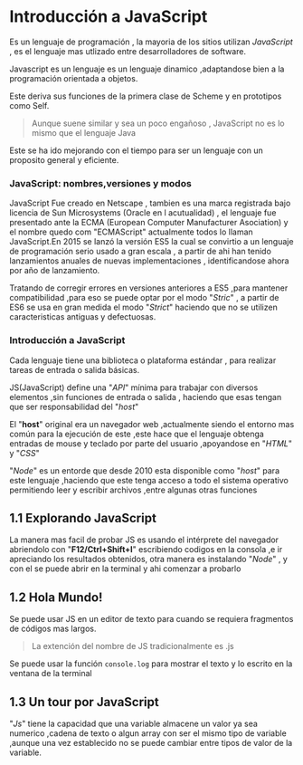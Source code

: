 #   Introducción a JavaScript
Es un lenguaje de programación , la mayoria de los sitios utilizan *JavaScript* , es el lenguaje mas utlizado entre desarrolladores de software.

Javascript es un lenguaje es un lenguaje dinamico ,adaptandose bien a la programación orientada a objetos.

Este deriva sus funciones de la primera clase de Scheme y en prototipos como Self.

>   Aunque suene similar y sea un poco engañoso , JavaScript no es lo mismo que el lenguaje Java

Este se ha ido mejorando con el tiempo para ser un lenguaje con un proposito general y eficiente.

### JavaScript: nombres,versiones y modos

JavaScript Fue creado en Netscape , tambien es una marca registrada bajo licencia de Sun Microsystems (Oracle en l acutualidad) , el lenguaje fue presentado ante la ECMA (European Computer Manufacturer Asociation) y el nombre quedo com "ECMAScript" actualmente todos lo llaman JavaScript.En 2015 se lanzó la versión ES5 la cual se convirtio a un lenguaje de programación serio usado a gran escala , a partir de ahi han tenido lanzamientos anuales de nuevas implementaciones , identificandose ahora por año de lanzamiento.

Tratando de corregir errores en versiones anteriores a ES5 ,para mantener compatibilidad ,para eso se puede optar por el modo "*Stric*" , a partir de ES6 se usa en gran medida el modo "*Strict*" haciendo que no se utilizen caracteristicas antiguas y defectuosas.

### Introducción a JavaScript

Cada lenguaje tiene una biblioteca o plataforma estándar , para realizar tareas de entrada o salida básicas. 

JS(JavaScript) define una "*API*" mínima para trabajar con diversos elementos ,sin funciones de entrada o salida , haciendo que esas tengan que ser responsabilidad del "*host*" 

El "**host**" original era un navegador web ,actualmente siendo el entorno mas común para la ejecución de este ,este hace que el lenguaje obtenga entradas de mouse y teclado por parte del usuario ,apoyandose en "*HTML*" y "*CSS*" 

"*Node*" es un entorde que desde 2010 esta disponible como "*host*" para este lenguaje ,haciendo que este tenga acceso a todo el sistema operativo permitiendo leer y escribir archivos ,entre algunas otras funciones

##  1.1 Explorando JavaScript
La manera mas facil de probar JS es usando el intérprete del navegador abriendolo con "**F12/Ctrl+Shift+I**" escribiendo codigos en la consola ,e ir apreciando los resultados obtenidos, otra manera es instalando "*Node*" , y con el se puede abrir en la terminal y ahi comenzar a probarlo 

## 1.2 Hola Mundo!
Se puede usar JS en un editor de texto para cuando se requiera fragmentos de códigos mas largos.

> La extención del nombre de JS tradicionalmente es .js

Se puede usar la función `console.log` para mostrar el texto y lo escrito en la ventana de la terminal 

##  1.3 Un tour por JavaScript

"*Js*" tiene la capacidad que una variable almacene un valor ya sea numerico ,cadena de texto o algun array con ser el mismo tipo de variable ,aunque una vez establecido no se puede cambiar entre tipos de valor de la variable.
